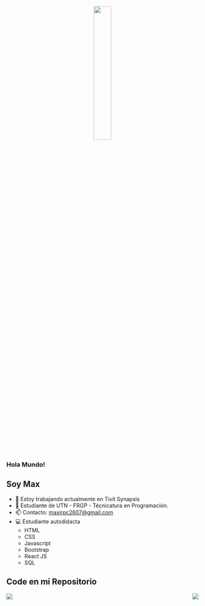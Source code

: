 <p align="center">
  <img width="30%" height="" src="./image/avatar-sinfondoOriginal.png">
</p>


### Hola Mundo!

## Soy Max
<!--
**Maxi-rpc** is a ✨ _special_ ✨ repository because its `README.md` (this file) appears on your GitHub profile.

Here are some ideas to get you started:

- 🔭 I’m currently working on ...
- 🌱 I’m currently learning ...
- 👯 I’m looking to collaborate on ...
- 🤔 I’m looking for help with ...
- 💬 Ask me about ...
- 📫 How to reach me: ...
- 😄 Pronouns: ...
- ⚡ Fun fact: ...
-->

- 🔭 Estoy trabajando actualmente en Tivit Synapsis
- 💬 Estudiante de UTN - FRGP - Técnicatura en Programación.
- 📫 Contacto: [maxirpc2607@gmail.com](mailto:maxirpc2607@gmail.com) 
- 💻 Estudiante autodidacta
   * HTML
   * CSS
   * Javascript
   * Bootstrap
   * React JS
   * SQL 
 
## Code en mi Repositorio

<a href="https://github.com/Maxi-rpc">
  <img align="center" src="https://github-readme-stats.vercel.app/api?username=Maxi-rpc&show_icons=true&theme=dark&line_height=40" />
</a>

<a href="https://github.com/Maxi-rpc">
  <img align="right" src="https://github-readme-stats.vercel.app/api/top-langs/?username=Maxi-rpc&theme=dark&hide_langs_below=1" />
</a>




